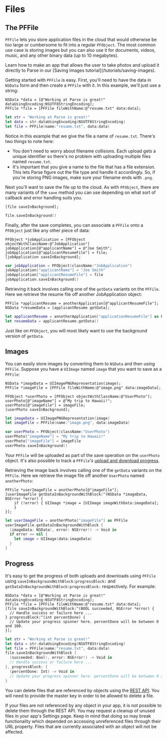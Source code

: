 # Files

## The PFFile

`PFFile` lets you store application files in the cloud that would otherwise be too large or cumbersome to fit into a regular `PFObject`. The most common use case is storing images but you can also use it for documents, videos, music, and any other binary data (up to 10 megabytes).

<div class="callout_green">
  Learn how to make an app that allows the user to take photos and upload it directly to Parse in our [Saving Images tutorial](/tutorials/saving-images).
</div>

Getting started with `PFFile` is easy. First, you'll need to have the data in `NSData` form and then create a `PFFile` with it. In this example, we'll just use a string:

```objc
NSData *data = [@"Working at Parse is great!" dataUsingEncoding:NSUTF8StringEncoding];
PFFile *file = [PFFile fileWithName:@"resume.txt" data:data];
```
```swift
let str = "Working at Parse is great!"
let data = str.dataUsingEncoding(NSUTF8StringEncoding)
let file = PFFile(name:"resume.txt", data:data)
```

Notice in this example that we give the file a name of `resume.txt`. There's two things to note here:

*   You don't need to worry about filename collisions. Each upload gets a unique identifier so there's no problem with uploading multiple files named `resume.txt`.
*   It's important that you give a name to the file that has a file extension. This lets Parse figure out the file type and handle it accordingly. So, if you're storing PNG images, make sure your filename ends with `.png`.

Next you'll want to save the file up to the cloud. As with `PFObject`, there are many variants of the `save` method you can use depending on what sort of callback and error handling suits you.

```objc
[file saveInBackground];
```
```swift
file.saveInBackground()
```

Finally, after the save completes, you can associate a `PFFile` onto a `PFObject` just like any other piece of data:

```objc
PFObject *jobApplication = [PFObject objectWithClassName:@"JobApplication"]
jobApplication[@"applicantName"] = @"Joe Smith";
jobApplication[@"applicantResumeFile"] = file;
[jobApplication saveInBackground];
```
```swift
var jobApplication = PFObject(className:"JobApplication")
jobApplication["applicantName"] = "Joe Smith"
jobApplication["applicantResumeFile"] = file
jobApplication.saveInBackground()
```

Retrieving it back involves calling one of the `getData` variants on the `PFFile`. Here we retrieve the resume file off another JobApplication object:

```objc
PFFile *applicantResume = anotherApplication[@"applicantResumeFile"];
NSData *resumeData = [applicantResume getData];
```
```swift
let applicantResume = annotherApplication["applicationResumeFile"] as PFFile
let resumeData = applicantResume.getData()
```

Just like on `PFObject`, you will most likely want to use the background version of `getData`.

## Images

You can easily store images by converting them to `NSData` and then using `PFFile`. Suppose you have a `UIImage` named `image` that you want to save as a `PFFile`:

```objc
NSData *imageData = UIImagePNGRepresentation(image);
PFFile *imageFile = [PFFile fileWithName:@"image.png" data:imageData];

PFObject *userPhoto = [PFObject objectWithClassName:@"UserPhoto"];
userPhoto[@"imageName"] = @"My trip to Hawaii!";
userPhoto[@"imageFile"] = imageFile;
[userPhoto saveInBackground];
```
```swift
let imageData = UIImagePNGRepresentation(image)
let imageFile = PFFile(name:"image.png", data:imageData)

var userPhoto = PFObject(className:"UserPhoto")
userPhoto["imageName"] = "My trip to Hawaii!"
userPhoto["imageFile"] = imageFile
userPhoto.saveInBackground()
```

Your `PFFile` will be uploaded as part of the save operation on the `userPhoto` object. It's also possible to track a `PFFile`'s [upload and download progress](/docs/ios_guide#files-progress).

Retrieving the image back involves calling one of the `getData` variants on the `PFFile`. Here we retrieve the image file off another `UserPhoto` named `anotherPhoto`:

```objc
PFFile *userImageFile = anotherPhoto[@"imageFile"];
[userImageFile getDataInBackgroundWithBlock:^(NSData *imageData, NSError *error) {
    if (!error) { UIImage *image = [UIImage imageWithData:imageData];
    }
}];
```
```swift
let userImageFile = anotherPhoto["imageFile"] as PFFile
userImageFile.getDataInBackgroundWithBlock {
  (imageData: NSData!, error: NSError!) -> Void in
  if error == nil {
    let image = UIImage(data:imageData)
  }
}

```

## Progress

It's easy to get the progress of both uploads and downloads using `PFFile` using `saveInBackgroundWithBlock:progressBlock:` and `getDataInBackgroundWithBlock:progressBlock:` respectively. For example:

```objc
NSData *data = [@"Working at Parse is great!" dataUsingEncoding:NSUTF8StringEncoding];
PFFile *file = [PFFile fileWithName:@"resume.txt" data:data];
[file saveInBackgroundWithBlock:^(BOOL succeeded, NSError *error) {
  // Handle success or failure here ...
} progressBlock:^(int percentDone) {
  // Update your progress spinner here. percentDone will be between 0 and 100.
}];
```
```swift
let str = "Working at Parse is great!"
let data = str.dataUsingEncoding(NSUTF8StringEncoding)
let file = PFFile(name:"resume.txt", data:data)
file.saveInBackgroundWithBlock {
  (succeeded: Bool!, error: NSError!) -> Void in
  // Handle success or failure here ...
}, progressBlock: {
  (percentDone: Int) -> Void in
  // Update your progress spinner here. percentDone will be between 0 and 100.
}
```

You can delete files that are referenced by objects using the [REST API](/docs/rest#files-deleting). You will need to provide the master key in order to be allowed to delete a file.

If your files are not referenced by any object in your app, it is not possible to delete them through the REST API. You may request a cleanup of unused files in your app's Settings page. Keep in mind that doing so may break functionality which depended on accessing unreferenced files through their URL property. Files that are currently associated with an object will not be affected.
